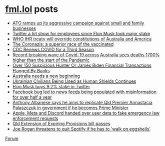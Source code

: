 # [fml.lol](https://fml.lol) posts
<!-- BLOG-POST-LIST:START -->
- [ATO ramps up its aggressive campaign against small and family businesses](https://fml.lol/ato-ramps-up-its-aggressive-campaign-against-small-and-family-businesses/)
- [Twitter a hit show for employees since Elon Musk took major stake](https://fml.lol/twitter-a-hit-show-for-employees-since-elon-musk-took-major-stake/)
- [WHO IHR treaty will override constitutions of Australia and America](https://fml.lol/who-ihr-treaty-will-override-constitutions-of-australia-and-america/)
- [The Coronazis: a superior race of the vaccinated](https://fml.lol/the-coronazis-a-superior-race-of-the-vaccinated/)
- [CDC Renews COVID for a Third Season](https://fml.lol/cdc-renews-covid-for-a-third-season/)
- [Record breaking wave of Covid-19 across Australia sees deaths 1700% higher than the start of the Pandemic](https://fml.lol/record-breaking-wave-of-covid-19-across-australia-sees-deaths-1700-higher-than-the-start-of-the-pandemic/)
- [Over 150 Suspicious Hunter Or James Biden Financial Transactions Flagged By Banks](https://fml.lol/over-150-suspicious-hunter-or-james-biden-financial-transactions-flagged-by-banks/)
- [Australia needs a new beginning](https://fml.lol/australia-needs-a-new-beginning/)
- [Ukrainian Civilians Being Used as Human Shields Continues](https://fml.lol/ukrainian-civilians-being-used-as-human-shields-continues/)
- [Elon Musk buys 9.2% stake in Twitter](https://fml.lol/elon-musk-buys-stake-in-twitter/)
- [Facebook bug led to news feeds being populated with misinformation for over half a year](https://fml.lol/facebook-bug-led-to-news-feeds-being-populated-with-misinformation-for-over-half-a-year/)
- [Anthony Albanese says he aims to replicate Qld Premier Annastacia Palaszczuk in government if he becomes Prime Minister](https://fml.lol/anthony-albanese-says-he-aims-to-replicate-qld-premier-annastacia-palaszczuk-in-government-if-he-becomes-prime-minister/)
- [Apple, Meta and Discord handed over user data to fake emergency law enforcement requests](https://fml.lol/apple-and-meta-handed-over-user-data-to-fake-emergency-law-enforcement-requests/)
- [Qld Extension of Expiring Provisions bill passes](https://fml.lol/qld-extension-of-expiring-provisions-bill-passes/)
- [Joe Rogan threatens to quit Spotify if he has to &#39;walk on eggshells&#39;](https://fml.lol/joe-rogan-threatens-to-quit-spotify-if-he-has-to-walk-on-eggshells/)
<!-- BLOG-POST-LIST:END -->

[Forum](https://forum.fml.lol)
